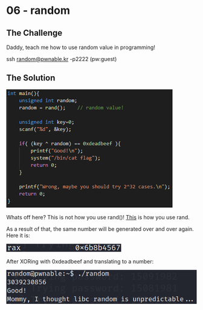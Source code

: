 # 06 - random



## The Challenge



Daddy, teach me how to use random value in programming!



ssh random@pwnable.kr -p2222 \(pw:guest\)



## The Solution



![](/.gitbook/assets/image%20%2823%29.png)



Whats off here? This is not how you use rand\(\)! [This](https://stackoverflow.com/questions/1108780/why-do-i-always-get-the-same-sequence-of-random-numbers-with-rand) is how you use rand.



As a result of that, the same number will be generated over and over again. Here it is:



![](/.gitbook/assets/image%20%2825%29.png)



After XORing with 0xdeadbeef and translating to a number:



 



![](/.gitbook/assets/image%20%2826%29.png)



